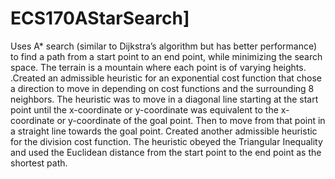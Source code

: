 # ECS170AStarSearch]
Uses A* search (similar to Dijkstra’s algorithm but has better performance)  to find a path from a start point to an end point, while minimizing the search space. The terrain is a mountain where each point is of varying heights. .Created an admissible  heuristic for an exponential cost function that chose a direction to move in depending on cost functions and the surrounding 8 neighbors. The heuristic was to move in a diagonal line starting at the start point until the x-coordinate or y-coordinate was equivalent to the x-coordinate or y-coordinate of the goal point. Then to move from that point in a straight line towards the goal point. Created another admissible heuristic for the division cost function. The heuristic obeyed the Triangular Inequality and  used the Euclidean distance from the start point to the end point as the shortest path.

